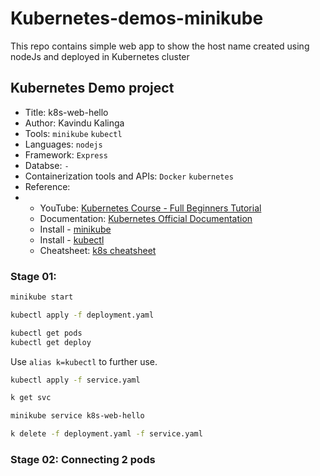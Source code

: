 # Kubernetes-demos-minikube
This repo contains simple web app to show the host name created using nodeJs and deployed in Kubernetes cluster

## Kubernetes Demo project
- Title: k8s-web-hello
- Author: Kavindu Kalinga
- Tools: `minikube`  `kubectl`
- Languages: `nodejs`
- Framework: `Express`
- Databse: `-`
- Containerization tools and APIs: `Docker`  `kubernetes`
- Reference:
- - YouTube: [Kubernetes Course - Full Beginners Tutorial](https://www.youtube.com/watch?v=d6WC5n9G_sM)
  - Documentation: [Kubernetes Official Documentation](https://kubernetes.io/docs/reference/kubernetes-api/workload-resources/)
  - Install - [minikube](https://minikube.sigs.k8s.io/docs/start/)
  - Install - [kubectl](https://kubernetes.io/docs/tasks/tools/install-kubectl-linux)
  - Cheatsheet: [k8s cheatsheet](https://github.com/kavindukalinga/Learning/blob/main/cheatsheets/kubernetes.md)



### Stage 01:

```bash
minikube start
```
```bash
kubectl apply -f deployment.yaml
```
```bash
kubectl get pods
kubectl get deploy
```
Use `alias k=kubectl` to further use.

```bash
kubectl apply -f service.yaml
```
```bash
k get svc
```
```bash
minikube service k8s-web-hello
```
```bash
k delete -f deployment.yaml -f service.yaml 
```
### Stage 02: Connecting 2 pods

